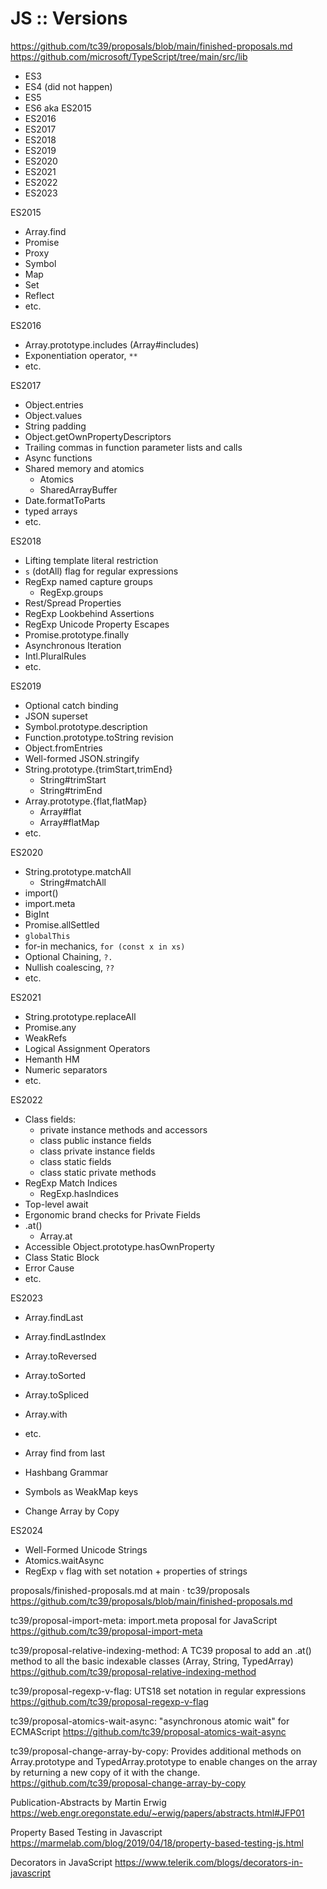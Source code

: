 # JS :: Versions

https://github.com/tc39/proposals/blob/main/finished-proposals.md
https://github.com/microsoft/TypeScript/tree/main/src/lib


- ES3
- ES4 (did not happen)
- ES5
- ES6 aka ES2015
- ES2016
- ES2017
- ES2018
- ES2019
- ES2020
- ES2021
- ES2022
- ES2023


ES2015
- Array.find
- Promise
- Proxy
- Symbol
- Map
- Set
- Reflect
- etc.

ES2016
- Array.prototype.includes (Array#includes)
- Exponentiation operator, `**`
- etc.

ES2017
- Object.entries
- Object.values
- String padding
- Object.getOwnPropertyDescriptors
- Trailing commas in function parameter lists and calls
- Async functions
- Shared memory and atomics
  - Atomics
  - SharedArrayBuffer
- Date.formatToParts
- typed arrays
- etc.

ES2018
- Lifting template literal restriction
- `s` (dotAll) flag for regular expressions
- RegExp named capture groups
  - RegExp.groups
- Rest/Spread Properties
- RegExp Lookbehind Assertions
- RegExp Unicode Property Escapes
- Promise.prototype.finally
- Asynchronous Iteration
- Intl.PluralRules
- etc.

ES2019
- Optional catch binding
- JSON superset
- Symbol.prototype.description
- Function.prototype.toString revision
- Object.fromEntries
- Well-formed JSON.stringify
- String.prototype.{trimStart,trimEnd}
  - String#trimStart
  - String#trimEnd
- Array.prototype.{flat,flatMap}
  - Array#flat
  - Array#flatMap
- etc.

ES2020
- String.prototype.matchAll
  - String#matchAll
- import()
- import.meta
- BigInt
- Promise.allSettled
- `globalThis`
- for-in mechanics, `for (const x in xs)`
- Optional Chaining, `?.`
- Nullish coalescing, `??`
- etc.

ES2021
- String.prototype.replaceAll
- Promise.any
- WeakRefs
- Logical Assignment Operators
- Hemanth HM
- Numeric separators
- etc.

ES2022
- Class fields:
  - private instance methods and accessors
  - class public instance fields
  - class private instance fields
  - class static fields
  - class static private methods
- RegExp Match Indices
  - RegExp.hasIndices
- Top-level await
- Ergonomic brand checks for Private Fields
- .at()
  - Array.at
- Accessible Object.prototype.hasOwnProperty
- Class Static Block
- Error Cause
- etc.

ES2023
- Array.findLast
- Array.findLastIndex
- Array.toReversed
- Array.toSorted
- Array.toSpliced
- Array.with
- etc.

- Array find from last
- Hashbang Grammar
- Symbols as WeakMap keys
- Change Array by Copy

ES2024
- Well-Formed Unicode Strings
- Atomics.waitAsync
- RegExp `v` flag with set notation + properties of strings




proposals/finished-proposals.md at main · tc39/proposals
https://github.com/tc39/proposals/blob/main/finished-proposals.md


tc39/proposal-import-meta: import.meta proposal for JavaScript
https://github.com/tc39/proposal-import-meta

tc39/proposal-relative-indexing-method: A TC39 proposal to add an .at() method to all the basic indexable classes (Array, String, TypedArray)
https://github.com/tc39/proposal-relative-indexing-method

tc39/proposal-regexp-v-flag: UTS18 set notation in regular expressions
https://github.com/tc39/proposal-regexp-v-flag

tc39/proposal-atomics-wait-async: "asynchronous atomic wait" for ECMAScript
https://github.com/tc39/proposal-atomics-wait-async

tc39/proposal-change-array-by-copy: Provides additional methods on Array.prototype and TypedArray.prototype to enable changes on the array by returning a new copy of it with the change.
https://github.com/tc39/proposal-change-array-by-copy


Publication-Abstracts by Martin Erwig
https://web.engr.oregonstate.edu/~erwig/papers/abstracts.html#JFP01

Property Based Testing in Javascript
https://marmelab.com/blog/2019/04/18/property-based-testing-js.html

Decorators in JavaScript
https://www.telerik.com/blogs/decorators-in-javascript
